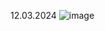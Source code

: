 12.03.2024
![image](https://github.com/user-attachments/assets/6a36f100-a666-4090-b160-e65dd794c0ef)
